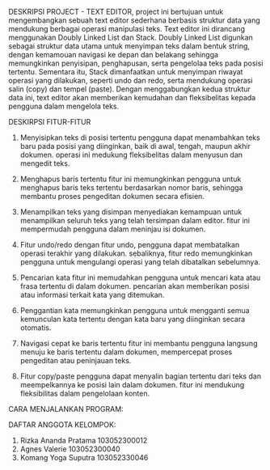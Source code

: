 DESKRIPSI PROJECT - TEXT EDITOR,
project ini bertujuan untuk mengembangkan sebuah text editor sederhana berbasis struktur data yang mendukung 
berbagai operasi manipulasi teks. Text editor ini dirancang menggunakan Doubly Linked List dan Stack.
Doubly Linked List digunkan sebagai struktur data utama untuk menyimpan teks dalam bentuk string, dengan 
kemamouan navigasi ke depan dan belakang sehingga memungkinkan penyisipan, penghapusan, serta pengelolaa teks 
pada posisi tertentu. Sementara itu, Stack dimanfaatkan untuk menyimpan riwayat operasi yang dilakukan,
seperti undo dan redo, serta mendukung operasi salin (copy) dan tempel (paste). Dengan menggabungkan kedua 
struktur data ini, text editor akan memberikan kemudahan dan fleksibelitas kepada pengguna dalam mengelola teks.


DESKIRPSI FITUR-FITUR
1. Menyisipkan teks di posisi tertentu
   pengguna dapat menambahkan teks baru pada posisi yang diinginkan, baik di awal, tengah, maupun
   akhir dokumen. operasi ini medukung fleksibelitas dalam menyusun dan mengedit teks.

2. Menghapus baris tertentu
   fitur ini memungkinkan pengguna untuk menghapus baris teks tertentu berdasarkan nomor baris,
   sehingga membantu proses pengeditan dokumen secara efisien.

3. Menampilkan teks yang disimpan
   menyediakan kemampuan untuk menampilkan seluruh teks yang telah tersimpan dalam editor. fitur ini
   mempermudah pengguna dalam meninjau isi dokumen.

4. Fitur undo/redo
   dengan fitur undo, pengguna dapat membatalkan operasi terakhir yang dilakukan. sebaliknya, fitur
   redo memungkinkan pengguna untuk mengulangi operasi yang telah dibatalkan sebelumnya.

5. Pencarian kata
   fitur ini memudahkan pengguna untuk mencari kata atau frasa tertentu di dalam dokumen. pencarian
   akan memberikan posisi atau informasi terkait kata yang ditemukan.

6. Penggantian kata
   memungkinkan pengguna untuk mengganti semua kemunculan kata tertentu dengan kata baru yang diinginkan
   secara otomatis.

7. Navigasi cepat ke baris tertentu
   fitur ini membantu pengguna langsung menuju ke baris tertentu dalam dokumen, mempercepat proses
   pengeditan atau peninjauan teks.

8. Fitur copy/paste
   pengguna dapat menyalin bagian tertentu dari teks dan meempelkannya ke posisi lain dalam dokumen.
   fitur ini mendukung fleksibilitas dalam pengelolaan konten.



CARA MENJALANKAN PROGRAM:





DAFTAR ANGGOTA KELOMPOK:
1. Rizka Ananda Pratama   103052300012
2. Agnes Valerie          103052300040
3. Komang Yoga Suputra    103052330046
